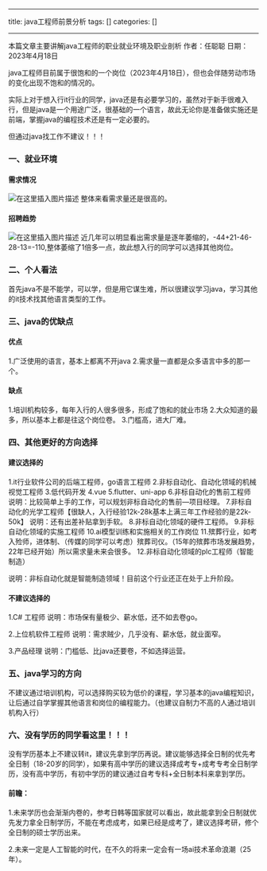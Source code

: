
--- 
title:  java工程师前景分析 
tags: []
categories: [] 

---
>  
 本篇文章主要讲解java工程师的职业就业环境及职业剖析 作者：任聪聪 日期：2023年4月18日 


java工程师目前属于很饱和的一个岗位（2023年4月18日），但也会伴随劳动市场的变化出现不饱和的情况的。

实际上对于想入行it行业的同学，java还是有必要学习的，虽然对于新手很难入行，但是java是一个用途广泛，很基础的一个语言，故此无论你是准备做实施还是前端，掌握java的编程技术还是有一定必要的。

但通过java找工作不建议！！！

### 一、就业环境

#### 需求情况

<img src="https://img-blog.csdnimg.cn/8dc7b1db73954402a87ef1373e37398e.png" alt="在这里插入图片描述"> 整体来看需求量还是很高的。

#### 招聘趋势

<img src="https://img-blog.csdnimg.cn/18a922e44d0047238501eb2fa6f5f9b6.png" alt="在这里插入图片描述"> 近几年可以明显看出需求量是逐年萎缩的，-44+21-46-28-13=-110,整体萎缩了1倍多一点，故此想入行的同学可以选择其他岗位。

### 二、个人看法

首先java不是不能学，可以学，但是用它谋生难，所以很建议学习java，学习其他的it技术找其他语言类型的工作。

### 三、java的优缺点

#### 优点

1.广泛使用的语言，基本上都离不开java 2.需求量一直都是众多语言中多的那一个。

#### 缺点

1.培训机构较多，每年入行的人很多很多，形成了饱和的就业市场 2.大众知道的最多，所以基本上都是往这个岗位卷。 3.门槛高，进大厂难。

### 四、其他更好的方向选择

#### 建议选择的

1.it行业软件公司的后端工程师，go语言工程师 2.非标自动化、自动化领域的机械视觉工程师 3.低代码开发 4.vue 5.flutter、uni-app 6.非标自动化的售前工程师 说明：比较简单上手的工作，可以规划非标自动化的售前—项目经理。 7.非标自动化的光学工程师【很缺人，入行经验12k-28k基本上满三年工作经验的是22k-50k】 说明：还有出差补贴拿到手软。 8.非标自动化领域的硬件工程师。 9.非标自动化领域的实施工程师 10.ai模型训练和实施相关的工作岗位  11.殡葬行业，如考入殓师，进体制、（传媒的同学可以考虑）殡葬司仪。（15年的殡葬市场发展趋势，22年已经开始）所以需求量未来会很多。 12.非标自动化领域的plc工程师（智能制造）

说明：非标自动化就是智能制造领域！目前这个行业还正在处于上升阶段。

#### 不建议选择的

1.C# 工程师 说明：市场保有量极少、薪水低，还不如去卷go。

2.上位机软件工程师 说明：需求贼少，几乎没有、薪水低，就业面窄。

3.产品经理 说明：门槛低、比java还要卷，不如选择运营。

### 五、java学习的方向

不建议通过培训机构，可以选择购买较为低价的课程，学习基本的java编程知识，让后通过自学掌握其他语言和岗位的编程能力。（也建议自制力不高的人通过培训机构入行）

### 六、没有学历的同学看这里！！！

没有学历基本上不建议转it，建议先拿到学历再说。建议能够选择全日制的优先考全日制（18-20岁的同学），如果有高中学历的建议选择成考专+成考专考全日制学历，没有高中学历，有初中学历的建议通过自考专科+全日制本科来拿到学历。

#### 前瞻：

1.未来学历也会渐渐内卷的，参考日韩等国家就可以看出，故此能拿到全日制就优先发力拿全日制学历，不能在考虑成考，如果已经是成考了，建议选择考研，修个全日制的硕士学历出来。

2.未来一定是人工智能的时代，在不久的将来一定会有一场ai技术革命浪潮（25年）。
